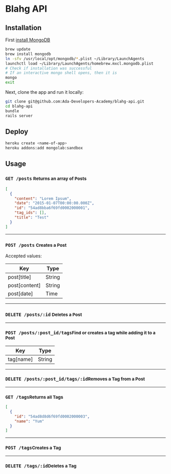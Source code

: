# Blahg API

Installation
------------

First [install MongoDB](http://docs.mongodb.org/manual/tutorial/install-mongodb-on-os-x/)

```bash
brew update
brew install mongodb
ln -sfv /usr/local/opt/mongodb/*.plist ~/Library/LaunchAgents
launchctl load ~/Library/LaunchAgents/homebrew.mxcl.mongodb.plist
# Check if installation was successful
# If an interactive mongo shell opens, then it is
mongo
exit
```

Next, clone the app and run it locally:

```bash
git clone git@github.com:Ada-Developers-Academy/blahg-api.git
cd blahg-api
bundle
rails server
```

Deploy
------

```bash
heroku create <name-of-app>
heroku addons:add mongolab:sandbox
```

Usage
-----

### `GET /posts` <small><b>Returns an array of Posts</b></small>

```json
[
  {
    "content": "Lorem Ipsum",
    "date": "2015-01-07T00:00:00.000Z",
    "id": "54ad8bba6f69fd0002000001",
    "tag_ids": [],
    "title": "Test"
  }
]
```
---------
### `POST /posts` <small><b>Creates a Post</b></small>
Accepted values:

|Key|Type|
|-|-|
|post[title]|String|
|post[content]|String|
|post[date]|Time|

-------

### `DELETE /posts/:id` <small><b>Deletes a Post</b></small>
--------
### `POST /posts/:post_id/tags`<small><b>Find or creates a tag while adding it to a Post</b></small>
|Key|Type|
|-|-|
|tag[name]|String|
-------
### `DELETE /posts/:post_id/tags/:id`<small><b>Removes a Tag from a Post</b></small>
-------
### `GET /tags`<small><b>Returns all Tags</b></small>

```json
[
  {
    "id": "54ad8d8d6f69fd0002000003",
    "name": "Yum"
  }
]
```
------
### `POST /tags`<small><b>Creates a Tag</b></small>
------
### `DELETE /tags/:id`<small><b>Deletes a Tag</b></small>
